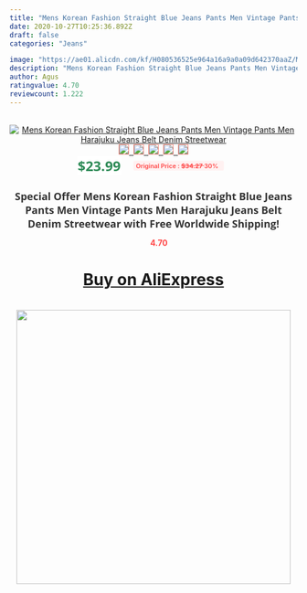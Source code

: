 ```yaml
---
title: "Mens Korean Fashion Straight Blue Jeans Pants Men Vintage Pants Men Harajuku Jeans Belt Denim Streetwear"
date: 2020-10-27T10:25:36.892Z
draft: false
categories: "Jeans"

image: "https://ae01.alicdn.com/kf/H080536525e964a16a9a0a09d642370aaZ/Mens-Korean-Fashion-Straight-Blue-Jeans-Pants-Men-Vintage-Pants-Men-Harajuku-Jeans-Belt-Denim-Streetwear.jpg"
description: "Mens Korean Fashion Straight Blue Jeans Pants Men Vintage Pants Men Harajuku Jeans Belt Denim Streetwear"
author: Agus
ratingvalue: 4.70
reviewcount: 1.222
---
```

<br>
<div style="text-align: center;">
<a href="https://s.click.aliexpress.com/e/_AMM5kv" target="_blank" rel="nofollow noopener noreferrer"><img alt="Mens Korean Fashion Straight Blue Jeans Pants Men Vintage Pants Men Harajuku Jeans Belt Denim Streetwear" class="magnifier-image" src="https://ae01.alicdn.com/kf/H080536525e964a16a9a0a09d642370aaZ/Mens-Korean-Fashion-Straight-Blue-Jeans-Pants-Men-Vintage-Pants-Men-Harajuku-Jeans-Belt-Denim-Streetwear.jpg_640x640.jpg">
<br>
<img style="border:1px solid salmon" src="https://ae01.alicdn.com/kf/H080536525e964a16a9a0a09d642370aaZ/Mens-Korean-Fashion-Straight-Blue-Jeans-Pants-Men-Vintage-Pants-Men-Harajuku-Jeans-Belt-Denim-Streetwear.jpg_120x120.jpg">&nbsp;&nbsp;<img style="border:1px solid salmon" src="https://ae01.alicdn.com/kf/H9ad39d0491aa48369a92b11cc92798dfr/Mens-Korean-Fashion-Straight-Blue-Jeans-Pants-Men-Vintage-Pants-Men-Harajuku-Jeans-Belt-Denim-Streetwear.jpg_120x120.jpg">&nbsp;&nbsp;<img style="border:1px solid salmon" src="https://ae01.alicdn.com/kf/H02c85763040e4b85b725a98e2cb955b32/Mens-Korean-Fashion-Straight-Blue-Jeans-Pants-Men-Vintage-Pants-Men-Harajuku-Jeans-Belt-Denim-Streetwear.jpg_120x120.jpg">&nbsp;&nbsp;<img style="border:1px solid salmon" src="https://ae01.alicdn.com/kf/H0d56bd7e53e44b9995bbd3b74664e765L/Mens-Korean-Fashion-Straight-Blue-Jeans-Pants-Men-Vintage-Pants-Men-Harajuku-Jeans-Belt-Denim-Streetwear.jpg_120x120.jpg">&nbsp;&nbsp;<img style="border:1px solid salmon" src="https://ae01.alicdn.com/kf/H3705f9f7b7284563a4d84b0b3d4adc48A/Mens-Korean-Fashion-Straight-Blue-Jeans-Pants-Men-Vintage-Pants-Men-Harajuku-Jeans-Belt-Denim-Streetwear.jpg_120x120.jpg"></a></div><br0>
<div style="text-align: center;"><span style="background-color: white; border: 0px; box-sizing: border-box; color: seagreen; display: inline-block; font-family: &quot;open sans&quot; , &quot;arial&quot; , &quot;helvetica&quot; , sans-serif , &quot;heiti&quot;; font-size: 24px; font-stretch: inherit; font-weight: 700; line-height: inherit; margin: 0px 10px 0px 0px; padding: 0px; vertical-align: middle;">$23.99 </span>
<span style="background: rgb(255 , 241 , 241); border-radius: 3px; border: 0px; box-sizing: border-box; color: #ff4747; display: inline-block; font-family: inherit; font-size: 12px; font-stretch: inherit; font-style: inherit; font-variant: inherit; font-weight: 600; line-height: inherit; margin: 0px; padding: 2px 5px; transform: scale(0.9); vertical-align: middle;">Original Price : <b style="text-decoration: line-through;">$34.27 </b> 30%&nbsp;&nbsp;</span></div>
<h1 style="color: #333333; display: inline-block; font-family: &quot;open sans&quot; , &quot;arial&quot; , &quot;helvetica&quot; , sans-serif , &quot;heiti&quot;; font-size: 18px; font-stretch: inherit; font-weight: 700; text-align: center;">Special Offer Mens Korean Fashion Straight Blue Jeans Pants Men Vintage Pants Men Harajuku Jeans Belt Denim Streetwear with Free Worldwide Shipping!</h1>
<div style="color: #ff4747; text-align: center;">
<img src="https://4.bp.blogspot.com/-M0ZcTcb-5uY/XleCXlxnR4I/AAAAAAAAAEc/OrjgMkXV1oMQFaCRZj5HQwOCBcu3w1FegCPcBGAYYCw/s1600/star.png" style="height: 15px;">&nbsp;<b>4.70</b></div>
<div class="button_cont" align="center"><a class="buynow_a" href="https://s.click.aliexpress.com/e/_AMM5kv" target="_blank" rel="nofollow noopener noreferrer"><H1>Buy on AliExpress</H1></a></div><br>
<div class="separator" style="clear: both; text-align: center;">
<img src="https://lh3.googleusercontent.com/-pTy5HemUv9M/XlePHvY0dAI/AAAAAAAAAE4/0nX5iRUoIWY8eMW9Dpxeirr157OZliDIgCLcBGAsYHQ/s1600/badge.gif" width="480">
</div>
